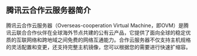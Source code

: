 ## 腾讯云合作云服务器简介
腾讯云合作云服务器（Overseas-cooperation Virtual Machine，即OVM）是腾讯云联合合作伙伴在全球海外节点共建的公有云产品，它提供了面向全球的稳定优质的互联网络和跨地域之间免费的网络互通能力。合作云服务器不仅支持主机规格的灵活配置和变更，还支持完整主机镜像，您可以根据您的需要进行快速扩缩容。




